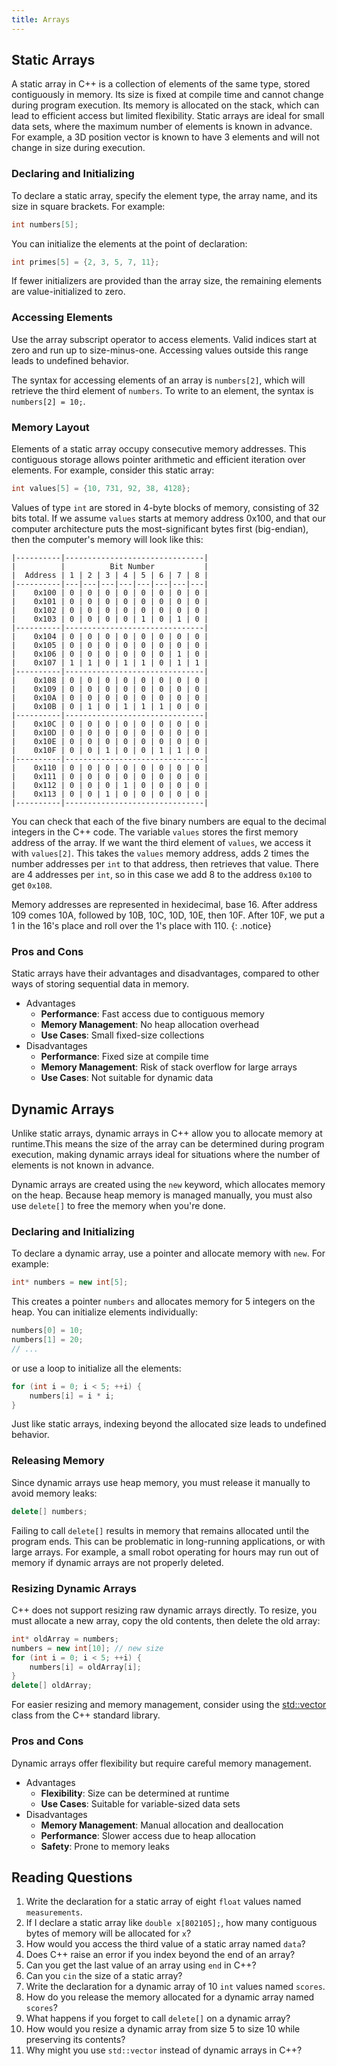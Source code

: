 ```yaml
---
title: Arrays
---
```


## Static Arrays

A static array in C++ is a collection of elements of the same type,
stored contiguously in memory.
Its size is fixed at compile time and cannot change during program execution.
Its memory is allocated on the stack, which can lead to efficient access but limited flexibility.
Static arrays are ideal for small data sets, where the maximum number of elements is known in advance.
For example, a 3D position vector is known to have 3 elements and will not change in size during execution.

### Declaring and Initializing

To declare a static array, specify the element type, the array name, and its size in square brackets.
For example:

```cpp
int numbers[5];
```

You can initialize the elements at the point of declaration:

```cpp
int primes[5] = {2, 3, 5, 7, 11};
```

If fewer initializers are provided than the array size, the remaining elements are value-initialized to zero.

### Accessing Elements

Use the array subscript operator to access elements.
Valid indices start at zero and run up to size-minus-one.
Accessing values outside this range leads to undefined behavior.

The syntax for accessing elements of an array is `numbers[2]`, which will
retrieve the third element of `numbers`.
To write to an element, the syntax is `numbers[2] = 10;`. 

### Memory Layout

Elements of a static array occupy consecutive memory addresses.
This contiguous storage allows pointer arithmetic and efficient iteration over elements.
For example, consider this static array:

```cpp
int values[5] = {10, 731, 92, 38, 4128};
```

Values of type `int` are stored in 4-byte blocks of memory, consisting of 32 bits total.
If we assume `values` starts at memory address 0x100, and that our computer architecture puts the most-significant bytes first (big-endian), then the computer's memory will look like this:


```
|----------|-------------------------------|
|          |          Bit Number           |
|  Address | 1 | 2 | 3 | 4 | 5 | 6 | 7 | 8 |
|----------|---|---|---|---|---|---|---|---|
|    0x100 | 0 | 0 | 0 | 0 | 0 | 0 | 0 | 0 |
|    0x101 | 0 | 0 | 0 | 0 | 0 | 0 | 0 | 0 |
|    0x102 | 0 | 0 | 0 | 0 | 0 | 0 | 0 | 0 |
|    0x103 | 0 | 0 | 0 | 0 | 1 | 0 | 1 | 0 |
|----------|-------------------------------|
|    0x104 | 0 | 0 | 0 | 0 | 0 | 0 | 0 | 0 |
|    0x105 | 0 | 0 | 0 | 0 | 0 | 0 | 0 | 0 |
|    0x106 | 0 | 0 | 0 | 0 | 0 | 0 | 1 | 0 |
|    0x107 | 1 | 1 | 0 | 1 | 1 | 0 | 1 | 1 |
|----------|-------------------------------|
|    0x108 | 0 | 0 | 0 | 0 | 0 | 0 | 0 | 0 |
|    0x109 | 0 | 0 | 0 | 0 | 0 | 0 | 0 | 0 |
|    0x10A | 0 | 0 | 0 | 0 | 0 | 0 | 0 | 0 |
|    0x10B | 0 | 1 | 0 | 1 | 1 | 1 | 0 | 0 |
|----------|-------------------------------|
|    0x10C | 0 | 0 | 0 | 0 | 0 | 0 | 0 | 0 |
|    0x10D | 0 | 0 | 0 | 0 | 0 | 0 | 0 | 0 |
|    0x10E | 0 | 0 | 0 | 0 | 0 | 0 | 0 | 0 |
|    0x10F | 0 | 0 | 1 | 0 | 0 | 1 | 1 | 0 |
|----------|-------------------------------|
|    0x110 | 0 | 0 | 0 | 0 | 0 | 0 | 0 | 0 |
|    0x111 | 0 | 0 | 0 | 0 | 0 | 0 | 0 | 0 |
|    0x112 | 0 | 0 | 0 | 1 | 0 | 0 | 0 | 0 |
|    0x113 | 0 | 0 | 1 | 0 | 0 | 0 | 0 | 0 |
|----------|-------------------------------|
```

You can check that each of the five binary numbers are equal to the decimal integers in the C++ code.
The variable `values` stores the first memory address of the array.
If we want the third element of `values`, we access it with `values[2]`.
This takes the `values` memory address, adds 2 times the number addresses per `int` to that address, then retrieves that value.
There are 4 addresses per `int`, so in this case we add 8 to the address `0x100` to get `0x108`.

Memory addresses are represented in hexidecimal, base 16.
After address 109 comes 10A, followed by 10B, 10C, 10D, 10E, then 10F.
After 10F, we put a 1 in the 16's place and roll over the 1's place with 110.
{: .notice}

### Pros and Cons

Static arrays have their advantages and disadvantages, compared to other ways of storing sequential data in memory.

* Advantages
    - __Performance__: Fast access due to contiguous memory
    - __Memory Management__: No heap allocation overhead
    - __Use Cases__: Small fixed-size collections
* Disadvantages
    - __Performance__: Fixed size at compile time
    - __Memory Management__: Risk of stack overflow for large arrays
    - __Use Cases__: Not suitable for dynamic data


## Dynamic Arrays
Unlike static arrays, dynamic arrays in C++ allow you to allocate memory at runtime.This means the size of the array can be determined during program execution,
making dynamic arrays ideal for situations where the number of elements is not known in advance.

Dynamic arrays are created using the `new` keyword, which allocates memory on the heap.
Because heap memory is managed manually, you must also use `delete[]` to free the memory when you're done.

### Declaring and Initializing

To declare a dynamic array, use a pointer and allocate memory with `new`.
For example:

```cpp
int* numbers = new int[5];
```

This creates a pointer `numbers` and allocates memory for 5 integers on the heap.
You can initialize elements individually:

```cpp
numbers[0] = 10;
numbers[1] = 20;
// ...
```

or use a loop to initialize all the elements:

```cpp
for (int i = 0; i < 5; ++i) {
    numbers[i] = i * i;
}
```

Just like static arrays, indexing beyond the allocated size leads to undefined behavior.

### Releasing Memory

Since dynamic arrays use heap memory, you must release it manually to avoid memory leaks:

```cpp
delete[] numbers;
```

Failing to call `delete[]` results in memory that remains allocated until the program ends.
This can be problematic in long-running applications, or with large arrays.
For example, a small robot operating for hours may run out of memory if dynamic arrays are not properly deleted.

### Resizing Dynamic Arrays

C++ does not support resizing raw dynamic arrays directly.
To resize, you must allocate a new array, copy the old contents, then delete the old array:

```cpp
int* oldArray = numbers;
numbers = new int[10]; // new size
for (int i = 0; i < 5; ++i) {
    numbers[i] = oldArray[i];
}
delete[] oldArray;
```

For easier resizing and memory management, consider using the [std::vector](https://en.cppreference.com/w/cpp/container/vector.html) class
from the C++ standard library.

### Pros and Cons

Dynamic arrays offer flexibility but require careful memory management.

* Advantages
    - __Flexibility__: Size can be determined at runtime
    - __Use Cases__: Suitable for variable-sized data sets
* Disadvantages
    - __Memory Management__: Manual allocation and deallocation
    - __Performance__: Slower access due to heap allocation
    - __Safety__: Prone to memory leaks


## Reading Questions

1. Write the declaration for a static array of eight `float` values named `measurements`.
1. If I declare a static array like `double x[802105];`, how many contiguous bytes of memory will be allocated for `x`?
1. How would you access the third value of a static array named `data`?
1. Does C++ raise an error if you index beyond the end of an array?
1. Can you get the last value of an array using `end` in C++?
1. Can you `cin` the size of a static array?
1. Write the declaration for a dynamic array of 10 `int` values named `scores`.
1. How do you release the memory allocated for a dynamic array named `scores`?
1. What happens if you forget to call `delete[]` on a dynamic array?
1. How would you resize a dynamic array from size 5 to size 10 while preserving its contents?
1. Why might you use `std::vector` instead of dynamic arrays in C++?
